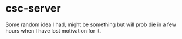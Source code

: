 # csc-server
Some random idea I had, might be something but will prob die in a few hours when I have lost motivation for it.
